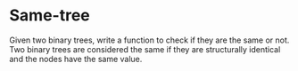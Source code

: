 # Same-tree
Given two binary trees, write a function to check if they are the same or not.  Two binary trees are considered the same if they are structurally identical and the nodes have the same value.
